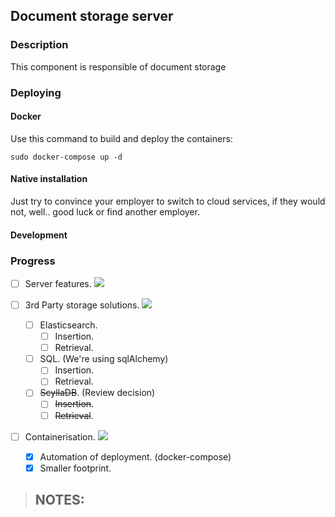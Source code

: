 
## Document storage server

### Description

This component is responsible of document storage

### Deploying

#### Docker

Use this command to build and deploy the containers:

    sudo docker-compose up -d

#### Native installation

Just try to convince your employer to switch to cloud services, if they would not, well.. good luck or find another employer.


#### Development



### Progress
    
- [ ] Server features. ![](https://us-central1-progress-markdown.cloudfunctions.net/progress/10)

- [ ] 3rd Party storage solutions. ![](https://us-central1-progress-markdown.cloudfunctions.net/progress/30)
  - [ ] Elasticsearch.
    - [ ] Insertion.
    - [ ] Retrieval.
  - [ ] SQL. (We're using sqlAlchemy)
    - [ ] Insertion.
    - [ ] Retrieval.
  - [ ] ~~ScyllaDB~~. (Review decision)
    - [ ] ~~Insertion~~.
    - [ ] ~~Retrieval~~.

- [ ] Containerisation. ![](https://us-central1-progress-markdown.cloudfunctions.net/progress/80)
  - [x] Automation of deployment. (docker-compose)
  - [x] Smaller footprint.

>## NOTES:
>